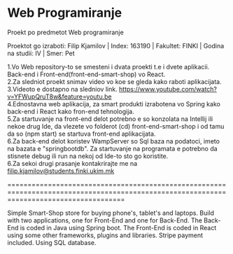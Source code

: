 # Web Programiranje

Proekt po predmetot Web programiranje 

Proektot go izraboti: Filip Kjamilov | Index: 163190 | Fakultet: FINKI | Godina na studii: IV | Smer: Pet 

1.Vo Web repository-to se smesteni i dvata proekti t.e i dvete aplikacii. Back-end i Front-end(front-end-smart-shop) vo React.<br/>
2.Za sledniot proekt snimav video vo koe se gleda kako raboti aplikacijata. <br/>
3.Videoto e dostapno na sledniov link. https://www.youtube.com/watch?v=YFWupQruT8w&feature=youtu.be<br/>
4.Ednostavna web aplikacija, za smart produkti izrabotena vo Spring kako back-end i React kako fron-end tehnologija.<br/>
5.Za startuvanje na front-end delot potrebno e so konzolata na Intellij ili nekoe drug Ide, da vlezete vo folderot (cd) front-end-smart-shop i od tamu da so (npm start) se startuva front-end aplikacijata.<br/>
6.Za back-end delot koristev WampServer so Sql baza na podatoci, imeto na bazata e "springbootdb". Za startuvanje na programata e potrebno da stisnete debug ili run na nekoj od Ide-to sto go koristite. <br/>
6.Za sekoi drugi prasanje kontakrirajte me na filip.kjamilov@students.finki.ukim.mk


=========================================================================================================================================

Simple Smart-Shop store for buying phone's, tablet's and laptops. 
Build with two applications, one for Front-End and one for Back-End.
The Back-End is coded in Java using Spring boot.
The Front-End is coded in React using some other frameworks, plugins and libraries.
Stripe payment included.
Using SQL database.
